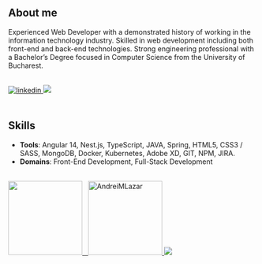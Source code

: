 ## **About me**

Experienced Web Developer with a demonstrated history of working in the information technology industry. Skilled in web development including both front-end and back-end technologies. Strong engineering professional with a Bachelor’s Degree focused in Computer Science from the University of Bucharest.

<br>
<a href="https://www.linkedin.com/in/andreimlazar/" target="_blank">
<img src="https://img.shields.io/badge/linkedin: AndreiMLazar-%2300acee.svg?color=405DE6&style=for-the-badge&logo=linkedin&logoColor=#FAFAFA" alt=linkedin style="margin-bottom: 5px;"/>
</a>

<img src="https://user-images.githubusercontent.com/73097560/115834477-dbab4500-a447-11eb-908a-139a6edaec5c.gif">
<br>
<br>

## **Skills**

<p align="center">

- **Tools**: Angular 14, Nest.js, TypeScript, JAVA, Spring, HTML5, CSS3 / SASS, MongoDB, Docker, Kubernetes, Adobe XD, GIT, NPM, JIRA.
- **Domains**: Front-End Development, Full-Stack Development

</p>
<br>

<a href="https://github.com/AndreiMLazar">
  <img src="https://github-readme-stats.vercel.app/api?username=andreimlazar&include_all_commits=true&count_private=true&show_icons=true&line_height=20&title_color=7A7ADB&icon_color=7A7ADB&text_color=EAEAEA&bg_color=222222,252525,555555" height="150"/>&nbsp;&nbsp;
  <img src="https://github-readme-stats.vercel.app/api/top-langs?username=andreimlazar&show_icons=true&locale=en&layout=compact&line_height=20&title_color=7A7ADB&icon_color=7A7ADB&text_color=EAEAEA&bg_color=222222,252525,555555" height="150" alt="AndreiMLazar"/>

</a>

<img src="https://user-images.githubusercontent.com/73097560/115834477-dbab4500-a447-11eb-908a-139a6edaec5c.gif">
